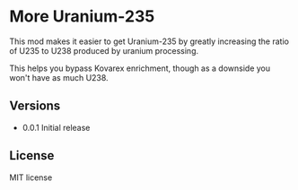 # More Uranium-235

This mod makes it easier to get Uranium-235 by greatly increasing the ratio
of U235 to U238 produced by uranium processing.

This helps you bypass Kovarex enrichment, though as a downside you won't
have as much U238.

## Versions
 * 0.0.1 Initial release

## License

MIT license
